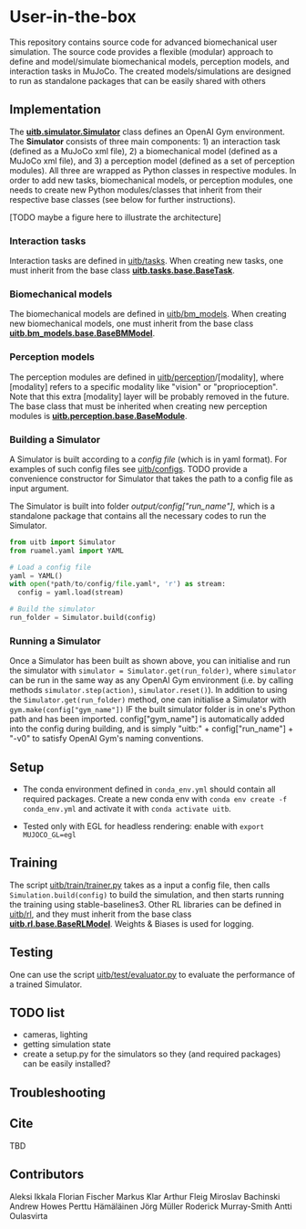 # User-in-the-box

This repository contains source code for advanced biomechanical user simulation. The source code provides a flexible (modular) approach to define and model/simulate biomechanical models, perception models, and interaction tasks in MuJoCo. The created models/simulations are designed to run as standalone packages that can be easily shared with others


## Implementation

The **[uitb.simulator.Simulator](https://github.com/aikkala/user-in-the-box/blob/main/uitb/simulator.py)** class defines an OpenAI Gym environment. The **Simulator** consists of three main components: 1) an interaction task (defined as a MuJoCo xml file), 2) a biomechanical model (defined as a MuJoCo xml file), and 3) a perception model (defined as a set of perception modules). All three are wrapped as Python classes in respective modules. In order to add new tasks, biomechanical models, or perception modules, one needs to create new Python modules/classes that inherit from their respective base classes (see below for further instructions).

[TODO maybe a figure here to illustrate the architecture]


### Interaction tasks

Interaction tasks are defined in [uitb/tasks](https://github.com/aikkala/user-in-the-box/tree/main/uitb/tasks). When creating new tasks, one must inherit from the base class **[uitb.tasks.base.BaseTask](https://github.com/aikkala/user-in-the-box/blob/main/uitb/tasks/base.py)**.


### Biomechanical models

The biomechanical models are defined in [uitb/bm_models](https://github.com/aikkala/user-in-the-box/tree/main/uitb/bm_models). When creating new biomechanical models, one must inherit from the base class **[uitb.bm_models.base.BaseBMModel](https://github.com/aikkala/user-in-the-box/tree/main/uitb/bm_models/base.py)**.


### Perception models

The perception modules are defined in [uitb/perception](https://github.com/aikkala/user-in-the-box/blob/main/uitb/perception)/[modality], where [modality] refers to a specific modality like "vision" or "proprioception". Note that this extra [modality] layer will be probably removed in the future. The base class that must be inherited when creating new perception modules is **[uitb.perception.base.BaseModule](https://github.com/aikkala/user-in-the-box/blob/main/uitb/perception/base.py)**.


### Building a Simulator

A Simulator is built according to a _config file_ (which is in yaml format). For examples of such config files see [uitb/configs](https://github.com/aikkala/user-in-the-box/blob/main/uitb/configs). TODO provide a convenience constructor for Simulator that takes the path to a config file as input argument.

The Simulator is built into folder *output/config["run_name"]*, which is a standalone package that contains all the necessary codes to run the Simulator.

```python
from uitb import Simulator
from ruamel.yaml import YAML

# Load a config file
yaml = YAML()
with open(*path/to/config/file.yaml*, 'r') as stream:
  config = yaml.load(stream)

# Build the simulator
run_folder = Simulator.build(config)

```

### Running a Simulator

Once a Simulator has been built as shown above, you can initialise and run the simulator with `simulator = Simulator.get(run_folder)`, where `simulator` can be run in the same way as any OpenAI Gym environment (i.e. by calling methods `simulator.step(action)`, `simulator.reset()`). In addition to using the `Simulator.get(run_folder)` method, one can initialise a Simulator with `gym.make(config["gym_name"])` IF the built simulator folder is in one's Python path and has been imported. config["gym_name"] is automatically added into the config during building, and is simply "uitb:" + config["run_name"] + "-v0" to satisfy OpenAI Gym's naming conventions.   


## Setup

- The conda environment defined in `conda_env.yml` should contain all required packages. Create a new conda env with `conda env create -f conda_env.yml` and activate it with `conda activate uitb`.

- Tested only with EGL for headless rendering: enable with `export MUJOCO_GL=egl`


## Training

The script [uitb/train/trainer.py](https://github.com/aikkala/user-in-the-box/blob/main/uitb/train/trainer.py) takes as a input a config file, then calls `Simulation.build(config)` to build the simulation, and then starts running the training using stable-baselines3. Other RL libraries can be defined in [uitb/rl](https://github.com/aikkala/user-in-the-box/blob/main/uitb/rl), and they must inherit from the base class **[uitb.rl.base.BaseRLModel](https://github.com/aikkala/user-in-the-box/blob/main/uitb/rl/base.py)**. Weights & Biases is used for logging.


## Testing

One can use the script [uitb/test/evaluator.py](https://github.com/aikkala/user-in-the-box/blob/main/uitb/test/evaluator.py) to evaluate the performance of a trained Simulator.


## TODO list
- cameras, lighting
- getting simulation state
- create a setup.py for the simulators so they (and required packages) can be easily installed?


## Troubleshooting

## Cite
TBD

## Contributors
Aleksi Ikkala
Florian Fischer
Markus Klar
Arthur Fleig
Miroslav Bachinski
Andrew Howes
Perttu Hämäläinen
Jörg Müller
Roderick Murray-Smith
Antti Oulasvirta